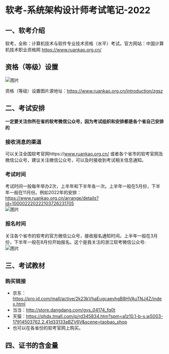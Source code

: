 # 软考-系统架构设计师考试笔记-2022
## 一、软考介绍
软考，全称：计算机技术与软件专业技术资格（水平）考试。官方网站：中国计算机技术职业资格网 https://www.ruankao.org.cn/
## 资格（等级）设置
![图片](https://user-images.githubusercontent.com/74648509/179940701-3a7c08d9-5fdd-44ba-b55c-4aa9810f2504.png)

资格（等级）设置图片源地址：https://www.ruankao.org.cn/introduction/zgsz
## 二、考试安排
**一定要关注你所在省的软考微信公众号，因为考试组织和安排都是各个省自己安排的**

### 接收消息的渠道
可以关注全国软考官网https://www.ruankao.org.cn/ 或者各个省市的软考官网及微信公众号，建议关注微信公众号，可以及时接收到考试相关信息通知。  

### 考试时间
考试时间一般每年举办2次，上半年和下半年各一次。上半年一般在5月份，下半年一般在11月份。例如2022年的安排：https://www.ruankao.org.cn/arrange/details?id=100002220222103726231705  
![图片](https://user-images.githubusercontent.com/74648509/179942325-4ef4baab-32de-4fc6-9f0e-5f3b0c1f6be3.png)  

### 报名时间
关注各个省市的软考的官方微信公众号，接收报名通知时间。上半年一般在3月份，下半年一般在8月份开始报名。这个是我关注的浙江软考微信公众号:  
![图片](https://user-images.githubusercontent.com/74648509/179947864-78af4cf2-e9b7-48c5-9106-10561b4e5b87.png)

## 三、考试教材

### 购买链接

+ 京东：https://pro.jd.com/mall/active/2k23kVhaEugcaevhgB8HVAuTNJ4Z/index.html
+ 当当：http://store.dangdang.com/gys_04174_fq0t
+ 天猫：https://qhdx.tmall.com/p/rd345834.htm?spm=a1z10.1-b-s.w5003-17914503762.2.41d33133aBZV6V&scene=taobao_shop
+ 也可以在各省份的软考官网上购买。

## 四、证书的含金量
